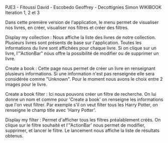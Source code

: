 PJE3 - Fitoussi David - Escobedo Geoffrey - Decottignies Simon
WIKIBOOK
Iteration 1, 2 et 3

Dans cette première version de l'application, le menu permet de visualiser nos livres, en créer, visualiser nos filtres
et créer des filtres.

Display my collection :
Nous affiche la liste des livres de notre collection. Plusieurs livres sont présents de base sur l'application. Toutes les informations du livre sont affichées pour chaque livre.
Si on clique sur un livre, l'"ActionBar" nous offre la possibilité de modifier ou de supprimer un livre.

Create a book :
Cette page nous permet de créer un livre en renseignant plusieurs informations. Si une information n'est pas renseignée elle sera considérée
comme "Unknown". Pour le moment nous avons le choix entre 2 images pour le livre.

Create a book filter :
Ici nous pouvons créer un filtre de recherche. On lui donne un nom et comme pour 'Create a book' on renseigne les informations que l'on veut
filtrer. Par exemple s'il on veut filter tous les Harry Potter, on renseigne le champ title avec 'Harry Potter'.

Display my filter :
Permet d'afficher tous les filtres préalablement créés. On clique sur le filtre souhaité et l'"ActionBar' nous permet de modifier, supprimer,
et lancer le filtre. Le lancement nous affiche la liste de résultats obtenus.
